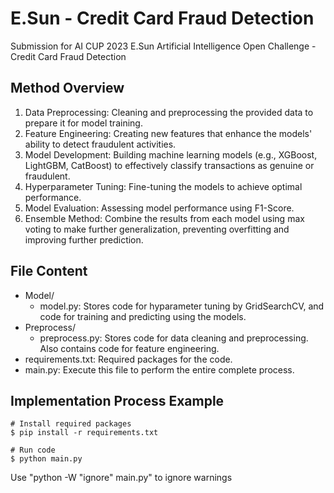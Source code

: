 # E.Sun - Credit Card Fraud Detection

Submission for AI CUP 2023 E.Sun Artificial Intelligence Open Challenge - Credit Card Fraud Detection

## Method Overview

1. Data Preprocessing: Cleaning and preprocessing the provided data to prepare it for model training.
2. Feature Engineering: Creating new features that enhance the models' ability to detect fraudulent activities.
3. Model Development: Building machine learning models (e.g., XGBoost, LightGBM, CatBoost) to effectively classify transactions as genuine or fraudulent.
4. Hyperparameter Tuning: Fine-tuning the models to achieve optimal performance.
5. Model Evaluation: Assessing model performance using F1-Score.
6. Ensemble Method: Combine the results from each model using max voting to make further generalization, preventing overfitting and improving further prediction.

## File Content

- Model/
	- model.py: Stores code for hyparameter tuning by GridSearchCV, and code for training and predicting using the models.
- Preprocess/
	- preprocess.py: Stores code for data cleaning and preprocessing. Also contains code for feature engineering.
- requirements.txt: Required packages for the code.
- main.py: Execute this file to perform the entire complete process.

 ## Implementation Process Example

 ```
# Install required packages
$ pip install -r requirements.txt 

# Run code
$ python main.py
```
Use "python -W "ignore" main.py" to ignore warnings
